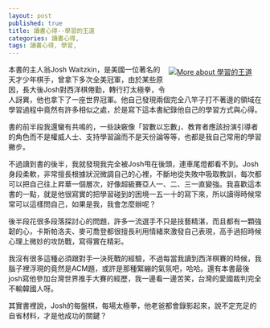 ```yaml
---
layout: post
published: true
title: 讀書心得--學習的王道
categories: 讀書心得,
tags: 讀書心得, 學習,
---
```

<a href="http://www.anobii.com/books/%E5%AD%B8%E7%BF%92%E7%9A%84%E7%8E%8B%E9%81%93/9789862131343/013c54af15adcb2e86/" style="clear: left; float: right; margin-bottom: 1em; margin-right: 1em;" title="More about 學習的王道"><img alt="More about 學習的王道" src="http://image.anobii.com/anobi/image_book.php?type=4&amp;item_id=013c54af15adcb2e86&amp;time=1251183518" style="padding-bottom: 5px; padding-left: 5px; padding-right: 5px; padding-top: 5px;" title="More about 學習的王道" /></a>

本書的主人翁Josh Waitzkin，是美國一位著名的天才少年棋手，曾拿下多次全美冠軍，由於某些原因，長大後Josh對西洋棋倦勤，轉行打太極拳，令人訝異，他也拿下了一座世界冠軍。他自己發現兩個完全八竿子打不著邊的領域在學習過程中竟然有許多相似之處，於是寫下這本書紀錄他自己的學習方式與心得。

書的前半段我還蠻有共鳴的，一些訣竅像「習數以忘數」、教育者應該扮演引導者的角色而不是權威人士、支持學習論而不是天份論等等，也都是我自己常用的學習撇步。

不過讀到書的後半，我就發現我完全被Josh甩在後頭，連車尾燈都看不到。Josh身段柔軟，非常擅長根據狀況微調自己的心裡，不斷地從失敗中吸取教訓，每次都可以把自己往上昇華一個層次，好像超級賽亞人一、二、三一直變強。我喜歡這本書的一點，就是他很寫實的把學習碰到的困境一五一十的寫下來，所以讀得時候常常可以這樣問自己，如果是我，我會怎麼辦呢？

後半段花很多段落探討心的問題，許多一流選手不只是技藝精湛，而且都有一顆強韌的心，卡斯帕洛夫、麥可喬登都很擅長利用情緒來激發自己表現，高手過招時候心理上微妙的攻防戰，寫得實在精彩。

我沒有很多這種必須跟對手一決死戰的經驗，不過每當我讀到西洋棋賽的時候，我腦子裡浮現的竟然是ACM題，或許是那種緊繃的氣氛吧，哈哈。還有本書最後josh寫他參加台灣世界推手大賽的經歷，我一邊看一邊苦笑，台灣的愛國裁判完全不輸韓國人呀。

其實書裡說，Josh的每盤棋，每場太極拳，他老爸都會錄影起來，說不定充足的自省材料，才是他成功的關鍵？